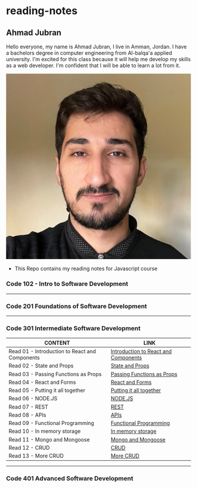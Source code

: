 # reading-notes

## Ahmad Jubran

Hello everyone,
my name is Ahmad Jubran, I live in Amman, Jordan. I have a bachelors degree in computer engineering from Al-balqa'a applied university. I'm excited for this class because it will help me develop my skills as a web developer. I'm confident that I will be able to learn a lot from it.

![Me!](img/AhmadPhoto.jpg)

- This Repo contains my reading notes for Javascript course

### Code 102 - Intro to Software Development

---

### Code 201 Foundations of Software Development

---

### Code 301 Intermediate Software Development

| CONTENT                                        | LINK                                                             |
| ---------------------------------------------- | ---------------------------------------------------------------- |
| Read 01 - Introduction to React and Components | [Introduction to React and Components](Code301/Read01/README.md) |
| Read 02 - State and Props                      | [State and Props](Code301/Read02/README.md)                      |
| Read 03 - Passing Functions as Props           | [Passing Functions as Props](Code301/Read03/README.md)           |
| Read 04 - React and Forms                      | [React and Forms](Code301/Read04/README.md)                      |
| Read 05 - Putting it all together              | [Putting it all together](Code301/Read05/README.md)              |
| Read 06 - NODE.JS                              | [NODE.JS](Code301/Read06/README.md)                              |
| Read 07 - REST                                 | [REST](Code301/Read07/README.md)                                 |
| Read 08 - APIs                                 | [APIs](Code301/Read08/README.md)                                 |
| Read 09 - Functional Programming               | [Functional Programming](Code301/Read09/README.md)               |
| Read 10 - In memory storage                    | [In memory storage](Code301/Read10/README.md)                    |
| Read 11 - Mongo and Mongoose                   | [Mongo and Mongoose](Code301/Read11/README.md)                   |
| Read 12 - CRUD                                 | [CRUD](Code301/Read12/README.md)                                 |
| Read 13 - More CRUD                            | [More CRUD](Code301/Read13/README.md)                            |

---

### Code 401 Advanced Software Development
